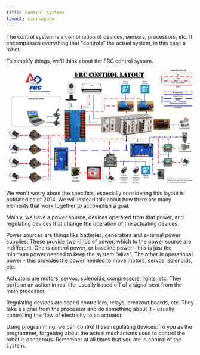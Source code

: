 ```yaml
---
title: Control Systems
layout: coursepage
---
```


The control system is a combination of devices, sensors, processors, etc. It encompasses everything that "controls" the actual system, in this case a robot.

To simplify things, we'll think about the FRC control system.

![](/img/frc-control-system.jpg)

We won't worry about the specifics, especially considering this layout is outdated as of 2014. We will instead talk about how there are many elements that work together to accomplish a goal.

Mainly, we have a power source, devices operated from that power, and regulating devices that change the operation of the actuating devices.

Power sources are things like batteries, generators and external power supplies. These provide two kinds of power, which to the power source are indifferent. One is control power, or baseline power - this is just the minimum power needed to keep the system "alive". The other is operational power - this provides the power needed to move motors, servos, solenoids, etc.

Actuators are motors, servos, solenoids, compressors, lights, etc. They perform an action in real life, usually based off of a signal sent from the main processor.

Regulating devices are speed controllers, relays, breakout boards, etc. They take a signal from the processor and do something about it - usually controlling the flow of electricity to an actuator.

Using programming, we can control these regulating devices. To you as the programmer, forgetting about the actual mechanisms used to control the robot is dangerous. Remember at all times that you are in control of the system.
